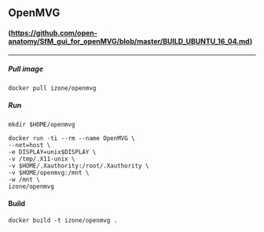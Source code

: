 ## OpenMVG
#### (https://github.com/open-anatomy/SfM_gui_for_openMVG/blob/master/BUILD_UBUNTU_16_04.md)
-----
##### Pull image
```
docker pull izone/openmvg
```

##### Run
```
mkdir $HOME/openmvg
```
```
docker run -ti --rm --name OpenMVG \
--net=host \
-e DISPLAY=unix$DISPLAY \
-v /tmp/.X11-unix \
-v $HOME/.Xauthority:/root/.Xauthority \
-v $HOME/openmvg:/mnt \
-w /mnt \
izone/openmvg
```

#### Build
```
docker build -t izone/openmvg .
```